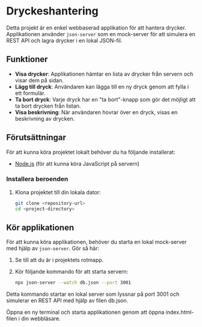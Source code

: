 # Dryckeshantering

Detta projekt är en enkel webbaserad applikation för att hantera drycker. Applikationen använder `json-server` som en mock-server för att simulera en REST API och lagra drycker i en lokal JSON-fil.

## Funktioner
- **Visa drycker**: Applikationen hämtar en lista av drycker från servern och visar dem på sidan.
- **Lägg till dryck**: Användaren kan lägga till en ny dryck genom att fylla i ett formulär.
- **Ta bort dryck**: Varje dryck har en "ta bort"-knapp som gör det möjligt att ta bort drycken från listan.
- **Visa beskrivning**: När användaren hovrar över en dryck, visas en beskrivning av drycken.

## Förutsättningar

För att kunna köra projektet lokalt behöver du ha följande installerat:

- [Node.js](https://nodejs.org/en/) (för att kunna köra JavaScript på servern)

### Installera beroenden

1. Klona projektet till din lokala dator:
   ```bash
   git clone <repository-url>
   cd <project-directory>

## Kör applikationen

För att kunna köra applikationen, behöver du starta en lokal mock-server med hjälp av `json-server`. Gör så här:

1. Se till att du är i projektets rotmapp.

2. Kör följande kommando för att starta servern:

   ```bash
   npx json-server --watch db.json --port 3001
   
Detta kommando startar en lokal server som lyssnar på port 3001 och simulerar en REST API med hjälp av filen db.json.

Öppna en ny terminal och starta applikationen genom att öppna index.html-filen i din webbläsare.
